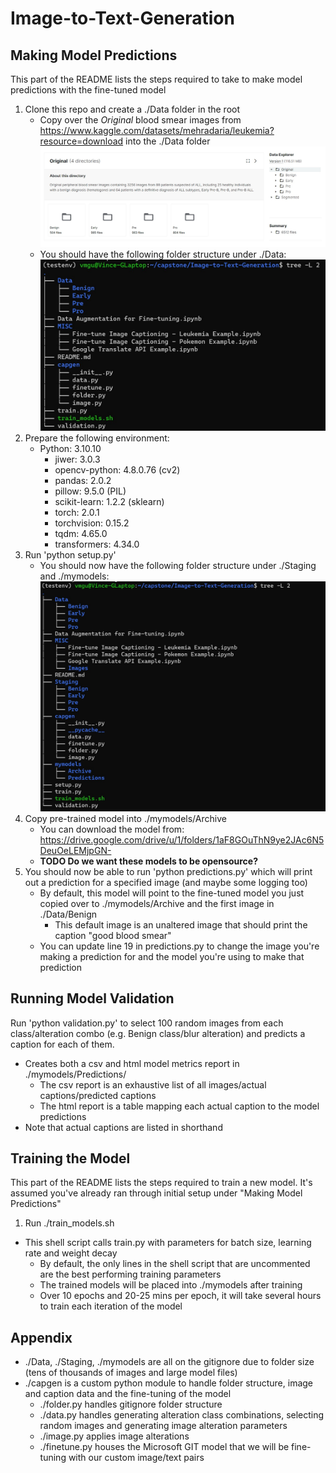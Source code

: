 # Image-to-Text-Generation

## Making Model Predictions
This part of the README lists the steps required to take to make model predictions with the fine-tuned model

1. Clone this repo and create a ./Data folder in the root
    - Copy over the *Original* blood smear images from https://www.kaggle.com/datasets/mehradaria/leukemia?resource=download into the ./Data folder
![](./MISC/Images/kaggledataset.jpg)
    - You should have the following folder structure under ./Data:
![](./MISC/Images/datafolderstructure.jpg)
2. Prepare the following environment:
    - Python: 3.10.10
        - jiwer: 3.0.3
        - opencv-python: 4.8.0.76 (cv2)
        - pandas: 2.0.2
        - pillow: 9.5.0 (PIL)
        - scikit-learn: 1.2.2 (sklearn)
        - torch: 2.0.1
        - torchvision: 0.15.2
        - tqdm: 4.65.0
        - transformers: 4.34.0
3. Run 'python setup.py'
    - You should now have the following folder structure under ./Staging and ./mymodels:
![](./MISC/Images/stagingfolderstructure.jpg)
4. Copy pre-trained model into ./mymodels/Archive
    - You can download the model from: https://drive.google.com/drive/u/1/folders/1aF8GOuThN9ye2JAc6N5DeuOeLEMjpGN-
    - **TODO Do we want these models to be opensource?**
5. You should now be able to run 'python predictions.py' which will print out a prediction for a specified image (and maybe some logging too)
    - By default, this model will point to the fine-tuned model you just copied over to ./mymodels/Archive and the first image in ./Data/Benign
        - This default image is an unaltered image that should print the caption "good blood smear"
    - You can update line 19 in predictions.py to change the image you're making a prediction for and the model you're using to make that prediction

## Running Model Validation
Run 'python validation.py' to select 100 random images from each class/alteration combo (e.g. Benign class/blur alteration) and predicts a caption for each of them.

- Creates both a csv and html model metrics report in ./mymodels/Predictions/
    - The csv report is an exhaustive list of all images/actual captions/predicted captions
    - The html report is a table mapping each actual caption to the model predictions
- Note that actual captions are listed in shorthand

## Training the Model
This part of the README lists the steps required to train a new model. It's assumed you've already ran through initial setup under "Making Model Predictions"

1. Run ./train_models.sh
- This shell script calls train.py with parameters for batch size, learning rate and weight decay
    - By default, the only lines in the shell script that are uncommented are the best performing training parameters
    - The trained models will be placed into ./mymodels after training
    - Over 10 epochs and 20-25 mins per epoch, it will take several hours to train each iteration of the model
    
## Appendix
- ./Data, ./Staging, ./mymodels are all on the gitignore due to folder size (tens of thousands of images and large model files)
- ./capgen is a custom python module to handle folder structure, image and caption data and the fine-tuning of the model
    - ./folder.py handles gitignore folder structure
    - ./data.py handles generating alteration class combinations, selecting random images and generating image alteration parameters
    - ./image.py applies image alterations
    - ./finetune.py houses the Microsoft GIT model that we will be fine-tuning with our custom image/text pairs
